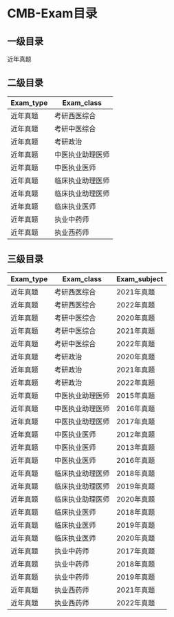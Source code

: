 # CMB-Exam目录

## 一级目录

近年真题

## 二级目录

| Exam_type | Exam_class       |
| --------- | ---------------- |
| 近年真题  | 考研西医综合     |
| 近年真题  | 考研中医综合     |
| 近年真题  | 考研政治         |
| 近年真题  | 中医执业助理医师 |
| 近年真题  | 中医执业医师     |
| 近年真题  | 临床执业助理医师 |
| 近年真题  | 临床执业助理医师 |
| 近年真题  | 临床执业医师     |
| 近年真题  | 执业中药师       |
| 近年真题  | 执业西药师       |

## 三级目录

| Exam_type | Exam_class       | Exam_subject |
| --------- | ---------------- | ------------ |
| 近年真题  | 考研西医综合     | 2021年真题   |
| 近年真题  | 考研西医综合     | 2022年真题   |
| 近年真题  | 考研中医综合     | 2020年真题   |
| 近年真题  | 考研中医综合     | 2021年真题   |
| 近年真题  | 考研中医综合     | 2022年真题   |
| 近年真题  | 考研政治         | 2020年真题   |
| 近年真题  | 考研政治         | 2021年真题   |
| 近年真题  | 考研政治         | 2022年真题   |
| 近年真题  | 中医执业助理医师 | 2015年真题   |
| 近年真题  | 中医执业助理医师 | 2016年真题   |
| 近年真题  | 中医执业助理医师 | 2017年真题   |
| 近年真题  | 中医执业医师     | 2012年真题   |
| 近年真题  | 中医执业医师     | 2013年真题   |
| 近年真题  | 中医执业医师     | 2016年真题   |
| 近年真题  | 临床执业助理医师 | 2018年真题   |
| 近年真题  | 临床执业助理医师 | 2019年真题   |
| 近年真题  | 临床执业助理医师 | 2020年真题   |
| 近年真题  | 临床执业医师     | 2018年真题   |
| 近年真题  | 临床执业医师     | 2019年真题   |
| 近年真题  | 临床执业医师     | 2020年真题   |
| 近年真题  | 执业中药师       | 2017年真题   |
| 近年真题  | 执业中药师       | 2018年真题   |
| 近年真题  | 执业中药师       | 2019年真题   |
| 近年真题  | 执业西药师       | 2021年真题   |
| 近年真题  | 执业西药师       | 2022年真题   |

